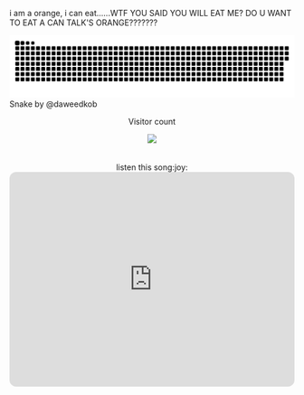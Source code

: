 i am a orange, i can eat......WTF YOU SAID YOU WILL EAT ME? DO U WANT TO EAT A CAN TALK'S ORANGE???????

<a href=#><img src="contributions.svg"></a>
<br>Snake by @daweedkob

<p align="center"> 
  Visitor count<br>
  <div align='center'><img src='https://www.websitecounterfree.com/c.php?d=9&id=23647&s=40' border='0''>
</p>
<br>
listen this song:joy:
<iframe style="border-radius:12px" src="https://open.spotify.com/embed/playlist/5H2c71FeAgofnkgr5MXgzP?utm_source=generator" width="100%" height="380" frameBorder="0" allowfullscreen="" allow="autoplay; clipboard-write; encrypted-media; fullscreen; picture-in-picture" loading="lazy"></iframe>
